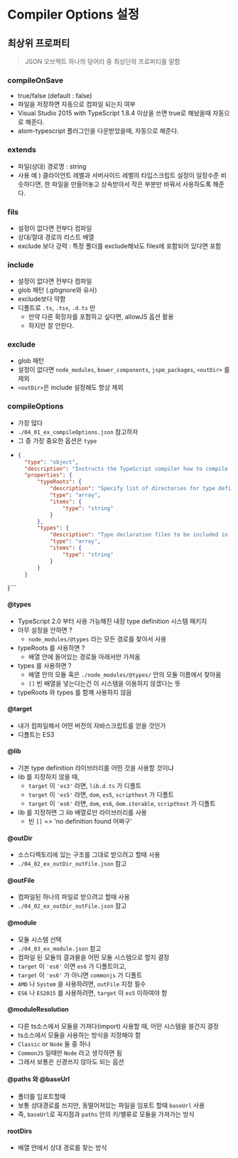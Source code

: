 # Compiler Options 설정 

## 최상위 프로퍼티 
> JSON 오브젝트 하나의 덩어리 중 최상단의 프로퍼티를 말함 

###  compileOnSave 
- true/false (default : false)
- 파일을 저장하면 자동으로 컴파일 되는지 여부 
- Visual Studio 2015 with TypeScript 1.8.4 이상을 쓰면 true로 해놨을때 자동으로 해준다. 
- atom-typescript 플러그인을 다운받았을때, 자동으로 해준다. 

### extends 
- 파일(상대) 경로명 : string 
- 사용 예 ) 클라이언트 레벨과 서버사이드 레벨의 타입스크립트 설정이 일정수준 비슷하다면, 한 파일을 만들어놓고 상속받아서 작은 부분만 바꿔서 사용하도록 해준다. 

### fils 
- 설정이 없다면 전부다 컴파일 
- 상대/절대 경로의 리스트 배열 
- exclude 보다 강력 : 특정 폴더를 exclude해놔도 files에 포함되어 있다면 포함
   
### include
- 설정이 없다면 전부다 컴파일 
- glob 패턴 (.gitignore와 유사)
- exclude보다 약함 
- 디폴트로 `.ts`, `.tsx`, `.d.ts` 만 
  + 만약 다른 확장자를 포함하고 싶다면, allowJS 옵션 활용
  + 하지만 잘 안한다.  
  
### exclude 
- glob 패턴
- 설정이 없다면 `node_modules`, `bower_components`, `jspm_packages`, `<outDir>` 를 제외 
-  `<outDir>`은 include 설정해도 항상 제외 

### compileOptions 
- 가장 많다 
- `./04_01_ex_compileOptions.json` 참고하자 
- 그 중 가장 중요한 옵션은 `type` 
- ``` json
  {
    "type": "object",
    "description": "Instructs the TypeScript compiler how to compile .ts files.",
    "properties": {
        "typeRoots": {
            "description": "Specify list of directories for type definition files to be included. Requires TypeScript version 2.0 or later.",
            "type": "array",
            "items": {
                "type": "string"
            }
        },
        "types": {
            "description": "Type declaration files to be included in compilation. Requires TypeScript version 2.0 or later.",
            "type": "array",
            "items": {
                "type": "string"
            }
        }
    }
}```

#### @types 
- TypeScript 2.0 부터 사용 가능해진 내장 type definition 시스템 패키지
- 아무 설정을 안하면 ?
    + `node_modules/@types` 라는 모든 경로를 찾아서 사용
- typeRoots 를 사용하면 ?
    + 배열 안에 들어있는 경로들 아래서만 가져옴
- types 를 사용하면 ?
    + 배열 안의 모듈 혹은 `./node_modules/@types/` 안의 모듈 이름에서 찾아옴
    + `[]` 빈 배열을 넣는다는건 이 시스템을 이용하지 않겠다는 뜻
- typeRoots 와 types 를 함께 사용하지 않음

#### @target 
- 내가 컴파일해서 어떤 버전의 자바스크립트를 얻을 것인가
- 디폴트는 ES3 

#### @lib
- 기본 type definition 라이브러리를 어떤 것을 사용할 것이냐
- lib 를 지정하지 않을 때,
    + `target` 이 `'es3'` 라면, `lib.d.ts` 가 디폴트
    + `target` 이 `'es5'` 라면, `dom`, `es5`, `scripthost` 가 디폴트
    + `target` 이 `'es6'` 라면, `dom`, `es6`, `dom.iterable`, `scripthost` 가 디폴트
- lib 를 지정하면 그 lib 배열로만 라이브러리를 사용
    + ​빈 `[]` => 'no definition found 어쩌구'


#### @outDir
- 소스디렉토리에 있는 구조를 그대로 받으려고 할때 사용
- `./04_02_ex_outDir_outFile.json` 참고 

#### @outFile
- 컴파일된 하나의 파일로 받으려고 할때 사용 
- `./04_02_ex_outDir_outFile.json` 참고 
  
#### @module
- 모듈 시스템 선택
- `./04_03_ex_module.json` 참고
- 컴파일 된 모듈의 결과물을 어떤 모듈 시스템으로 할지 결정
- `target` 이 `'es6'` 이면 `es6` 가 디폴트이고,
- `target` 이 `'es6'` 가 아니면 `commonjs` 가 디폴트
- `AMD` 나 `System` 을 사용하려면, `outFile` 지정 필수 
- `ES6` 나 `ES2015` 를 사용하려면, `target` 이 `es5` 이하여야 함

#### @moduleResolution
- 다른 ts소스에서 모듈을 가져다(import) 사용할 때, 어떤 시스템을 쓸건지 결정
- ts소스에서 모듈을 사용하는 방식을 지정해야 함
- `Classic` or `Node` 둘 중 하나
- `CommonJS` 일때만 `Node` 라고 생각하면 됨
- 그래서 보통은 신경쓰지 않아도 되는 옵션 

#### @paths 와 @baseUrl
- 폴더를 임포트할때 
- 보통 상대경로를 쓰지만, 동떨어져있는 파일을 임포트 할때 `baseUrl` 사용 
- 즉, `baseUrl`로 꼭지점과 `paths` 안의 키/밸류로 모듈을 가져가는 방식

#### rootDirs 
- 배열 안에서 상대 경로를 찾는 방식